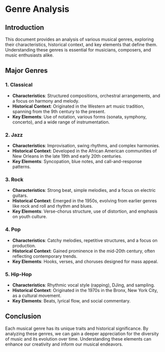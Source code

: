 # Genre Analysis

## Introduction
This document provides an analysis of various musical genres, exploring their characteristics, historical context, and key elements that define them. Understanding these genres is essential for musicians, composers, and music enthusiasts alike.

## Major Genres

### 1. Classical
- **Characteristics**: Structured compositions, orchestral arrangements, and a focus on harmony and melody.
- **Historical Context**: Originated in the Western art music tradition, spanning from the 9th century to the present.
- **Key Elements**: Use of notation, various forms (sonata, symphony, concerto), and a wide range of instrumentation.

### 2. Jazz
- **Characteristics**: Improvisation, swing rhythms, and complex harmonies.
- **Historical Context**: Developed in the African American communities of New Orleans in the late 19th and early 20th centuries.
- **Key Elements**: Syncopation, blue notes, and call-and-response patterns.

### 3. Rock
- **Characteristics**: Strong beat, simple melodies, and a focus on electric guitars.
- **Historical Context**: Emerged in the 1950s, evolving from earlier genres like rock and roll and rhythm and blues.
- **Key Elements**: Verse-chorus structure, use of distortion, and emphasis on youth culture.

### 4. Pop
- **Characteristics**: Catchy melodies, repetitive structures, and a focus on production.
- **Historical Context**: Gained prominence in the mid-20th century, often reflecting contemporary trends.
- **Key Elements**: Hooks, verses, and choruses designed for mass appeal.

### 5. Hip-Hop
- **Characteristics**: Rhythmic vocal style (rapping), DJing, and sampling.
- **Historical Context**: Originated in the 1970s in the Bronx, New York City, as a cultural movement.
- **Key Elements**: Beats, lyrical flow, and social commentary.

## Conclusion
Each musical genre has its unique traits and historical significance. By analyzing these genres, we can gain a deeper appreciation for the diversity of music and its evolution over time. Understanding these elements can enhance our creativity and inform our musical endeavors.
